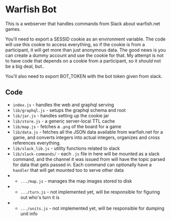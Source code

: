 Warfish Bot
===========

This is a webserver that handles commands from Slack about warfish.net games.

You'll need to export a SESSID cookie as an environment variable. The code will use this cookie to access everything, so if the cookie is from a participant, it will get more than just anonymous data. The good news is you can create a dummy account and use the cookie for that. My attempt is not to have code that depends on a cookie from a participant, so it *should* not be a big deal, but..

You'll also need to export BOT_TOKEN with the bot token given from slack.

Code
----

* `index.js` - handles the web and graphql serving
* `lib/graphql.js` - setups the graphql schema and root
* `lib/jar.js` - handles setting up the cookie jar
* `lib/store.js` - a generic server-local TTL cache
* `lib/map.js` - fetches a `.png` of the board for a game
* `lib/data.js` - fetches all the JSON data available from warfish.net for a game, and converts integers into actual integers, organizes and cross references everything. 
* `lib/slack_lib.js` - utility functions related to slack
* `lib/slack-commands/` - each `.js` file in here will be mounted as a slack command, and the channel it was issued from will have the topic parsed for data that gets passed in. Each command can optionally have a `handler` that will get mounted too to serve other data
* * `.../map.js` - manages the map images stored to disk
* * `.../turn.js` - not implemented yet, will be responsible for figuring out who's turn it is
* * `.../units.js` - not implemented yet, will be responsible for dumping unit info

